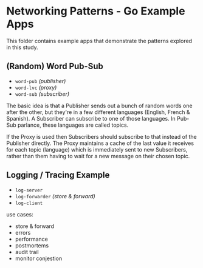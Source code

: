# Networking Patterns - Go Example Apps

This folder contains example apps that demonstrate the patterns explored in this study.

## (Random) Word Pub-Sub

+ `word-pub` *(publisher)*
+ `word-lvc` *(proxy)*
+ `word-sub` *(subscriber)*

The basic idea is that a Publisher sends out a bunch of random words one after the other, but they're in a few different languages (English, French & Spanish). A Subscriber can subscribe to one of those languages. In Pub-Sub parlance, these languages are called topics.

If the Proxy is used then Subscribers should subscribe to that instead of the Publisher directly. The Proxy maintains a cache of the last value it receives for each topic (language) which is immediately sent to new Subscribers, rather than them having to wait for a new message on their chosen topic.

## Logging / Tracing Example

+ `log-server`
+ `log-forwarder` *(store & forward)*
+ `log-client`

use cases:

+ store & forward
+ errors
+ performance
+ postmortems
+ audit trail
+ monitor conjestion



